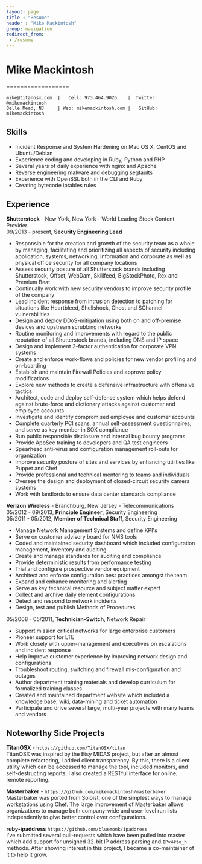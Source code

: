 ```yaml
---
layout: page
title : "Resume"
header : "Mike Mackintosh"
group: navigation
redirect_from:
 - /resume
---
```


# Mike Mackintosh
==================

    mike@titanosx.com  |   Cell: 973.464.9026    |  Twitter: @mikemackintosh 
    Belle Mead, NJ     | Web: mikemackintosh.com |   GitHub: mikemackintosh

## Skills

  * Incident Response and System Hardening on Mac OS X, CentOS and Ubuntu/Debian
  * Experience coding and developing in Ruby, Python and PHP
  * Several years of daily experience with nginx and Apache
  * Reverse engineering malware and debugging segfaults
  * Experience with OpenSSL both in the CLI and Ruby
  * Creating bytecode iptables rules

## Experience

**Shutterstock** - New York, New York - World Leading Stock Content Provider    
09/2013 - present,  **Security Engineering Lead**

 * Responsible for the creation and growth of the security team as a whole by managing, facilitating and prioritizing all aspects of security including application, systems, networking, information and corporate as well as physical office security for all company locations
 * Assess security posture of all Shutterstock brands including Shutterstock, Offset, WebDam, Skillfeed, BigStockPhoto, Rex and Premium Beat
 * Continually work with new security vendors to improve security profile of the company
 * Lead incident response from intrusion detection to patching for situations like Heartbleed, Shellshock, Ghost and SChannel vulnerabilities
 * Design and deploy DDoS-mitigation using both on and off-premise devices and upstream scrubbing networks
 * Routine monitoring and improvements with regard to the public reputation of all Shutterstock brands, including DNS and IP space
 * Design and implement 2-factor authentication for corporate VPN systems
 * Create and enforce work-flows and policies for new vendor profiling and on-boarding
 * Establish and maintain Firewall Policies and approve policy modifications
 * Explore new methods to create a defensive infrastructure with offensive tactics
 * Architect, code and deploy self-defense system which helps defend against brute-force and dictionary attacks against customer and employee accounts
 * Investigate and identify compromised employee and customer accounts
 * Complete quarterly PCI scans, annual self-assessment questionnaires, and serve as key member in SOX compliance
 * Run public responsible disclosure and internal bug bounty programs
 * Provide AppSec training to developers and QA test engineers
 * Spearhead anti-virus and configuration management roll-outs for organization
 * Improve security posture of sites and services by enhancing utilities like Puppet and Chef
 * Provide professional and technical mentoring to teams and individuals
 * Oversee the design and deployment of closed-circuit security camera systems
 * Work with landlords to ensure data center standards compliance


**Verizon Wireless** - Branchburg, New Jersey - Telecommunications    
05/2012 - 09/2013,  **Principle Engineer**, Security Engineering    
05/2011 - 05/2012,  **Member of Technical Staff**, Security Engineering

 * Manage Network Management Systems and define KPI's
 * Serve on customer advisory board for NMS tools
 * Coded and maintained security dashboard which included configuration management, inventory and auditing
 * Create and manage standards for auditing and compliance
 * Provide deterministic results from performance testing
 * Trial and configure prospective vendor equipment
 * Architect and enforce configuration best practices amongst the team
 * Expand and enhance monitoring and alerting
 * Serve as key technical resource and subject matter expert
 * Collect and archive daily element configurations
 * Detect and respond to network incidents
 * Design, test and publish Methods of Procedures

05/2008 - 05/2011,  **Technician-Switch**, Network Repair

  * Support mission critical networks for large enterprise customers
  * Pioneer support for LTE 
  * Work closely with upper-management and executives on escalations and incident response
  * Help improve customer experience by improving network design and configurations
  * Troubleshoot routing, switching and firewall mis-configuration and outages
  * Author department training materials and develop curriculum for formalized training classes
  * Created and maintained department website which included a knowledge base, wiki, data-mining and ticket automation
  * Participate and drive several large, multi-year projects with many teams and vendors


## Noteworthy Side Projects

**TitanOSX** - `https://github.com/TitanOSX/titan`  
TitanOSX was inspired by the Etsy MIDAS project, but after an almost complete refactoring, I added client transparency. By this, there is a client utility which can be accessed to manage the tool, included monitors, and self-destructing reports. I also created a RESTful interface for online, remote reporting.

**Masterbaker** - `https://github.com/mikemackintosh/masterbaker`  
Masterbaker was ported from Soloist, one of the simplest ways to manage workstations using Chef. The large improvement of Masterbaker allows organizations to manage both company-wide and user-level run lists independently to give better control over configurations.

**ruby-ipaddress** `https://github.com/bluemonk/ipaddress`    
I've submitted several pull-requests which have been pulled into master which add support for unsigned 32-bit IP address parsing and `IPv4#to_h` methods. After showing interest in this project, I became a co-maintainer of it to help it grow.